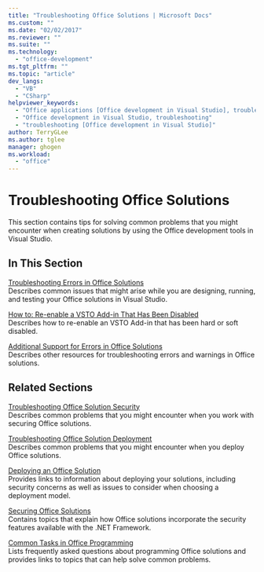 ```yaml
---
title: "Troubleshooting Office Solutions | Microsoft Docs"
ms.custom: ""
ms.date: "02/02/2017"
ms.reviewer: ""
ms.suite: ""
ms.technology: 
  - "office-development"
ms.tgt_pltfrm: ""
ms.topic: "article"
dev_langs: 
  - "VB"
  - "CSharp"
helpviewer_keywords: 
  - "Office applications [Office development in Visual Studio], troubleshooting"
  - "Office development in Visual Studio, troubleshooting"
  - "troubleshooting [Office development in Visual Studio]"
author: TerryGLee
ms.author: tglee
manager: ghogen
ms.workload: 
  - "office"
---
```

# Troubleshooting Office Solutions
  This section contains tips for solving common problems that you might encounter when creating solutions by using the Office development tools in Visual Studio.  
  
## In This Section  
 [Troubleshooting Errors in Office Solutions](../vsto/troubleshooting-errors-in-office-solutions.md)  
 Describes common issues that might arise while you are designing, running, and testing your Office solutions in Visual Studio.  
  
 [How to: Re-enable a VSTO Add-in That Has Been Disabled](../vsto/how-to-re-enable-a-vsto-add-in-that-has-been-disabled.md)  
 Describes how to re-enable an VSTO Add-in that has been hard or soft disabled.  
  
 [Additional Support for Errors in Office Solutions](../vsto/additional-support-for-errors-in-office-solutions.md)  
 Describes other resources for troubleshooting errors and warnings in Office solutions.  
  
## Related Sections  
 [Troubleshooting Office Solution Security](../vsto/troubleshooting-office-solution-security.md)  
 Describes common problems that you might encounter when you work with securing Office solutions.  
  
 [Troubleshooting Office Solution Deployment](../vsto/troubleshooting-office-solution-deployment.md)  
 Describes common problems that you might encounter when you deploy Office solutions.  
  
 [Deploying an Office Solution](../vsto/deploying-an-office-solution.md)  
 Provides links to information about deploying your solutions, including security concerns as well as issues to consider when choosing a deployment model.  
  
 [Securing Office Solutions](../vsto/securing-office-solutions.md)  
 Contains topics that explain how Office solutions incorporate the security features available with the .NET Framework.  
  
 [Common Tasks in Office Programming](../vsto/common-tasks-in-office-programming.md)  
 Lists frequently asked questions about programming Office solutions and provides links to topics that can help solve common problems.  
  
  